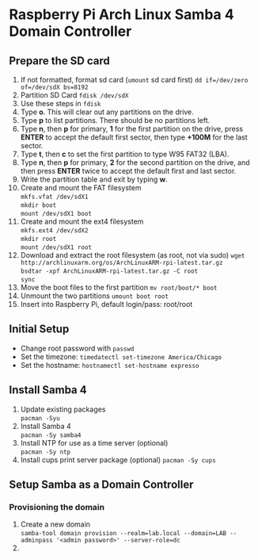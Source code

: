 # Raspberry Pi Arch Linux Samba 4 Domain Controller

## Prepare the SD card

1. If not formatted, format sd card (`umount` sd card first)
    `dd if=/dev/zero of=/dev/sdX bs=8192`
1. Partition SD Card
    `fdisk /dev/sdX`
1. Use these steps in `fdisk`
  1. Type __o__. This will clear out any partitions on the drive.
  1. Type __p__ to list partitions. There should be no partitions left.
  1. Type __n__, then __p__ for primary, __1__ for the first partition on the drive, press __ENTER__ to accept the default first sector, then type __+100M__ for the last sector.
  1. Type __t__, then __c__ to set the first partition to type W95 FAT32 (LBA).
  1. Type __n__, then __p__ for primary, __2__ for the second partition on the drive, and then press __ENTER__ twice to accept the default first and last sector.
  1. Write the partition table and exit by typing __w__.
1. Create and mount the FAT filesystem  
  `mkfs.vfat /dev/sdX1`  
  `mkdir boot`  
  `mount /dev/sdX1 boot`  
1. Create and mount the ext4 filesystem  
  `mkfs.ext4 /dev/sdX2`  
  `mkdir root`  
  `mount /dev/sdX1 root`  
1. Download and extract the root filesystem (as root, not via sudo)
  `wget http://archlinuxarm.org/os/ArchLinuxARM-rpi-latest.tar.gz`  
  `bsdtar -xpf ArchLinuxARM-rpi-latest.tar.gz -C root`  
  `sync`  
1. Move the boot files to the first partition
  `mv root/boot/* boot`  
1. Unmount the two partitions
  `umount boot root`  
1. Insert into Raspberry Pi, default login/pass: root/root

## Initial Setup

- Change root password with `passwd`
- Set the timezone: `timedatectl set-timezone America/Chicago`
- Set the hostname: `hostnamectl set-hostname expresso`

## Install Samba 4

1. Update existing packages  
  `pacman -Syu`
1. Install Samba 4  
  `pacman -Sy samba4`
1. Install NTP for use as a time server (optional)  
  `pacman -Sy ntp`
1. Install cups print server package (optional)
  `pacman -Sy cups`

## Setup Samba as a Domain Controller
### Provisioning the domain
1. Create a new domain   
  `samba-tool domain provision --realm=lab.local --domain=LAB --adminpass '<admin password>' --server-role=dc`
1. 
